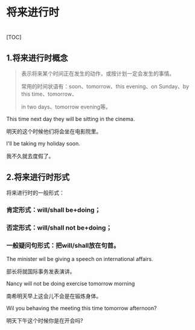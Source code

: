 #   将来进行时  

#  

[TOC]



##   1.将来进行时概念  

>   表示将来某个时间正在发生的动作，或按计划一定会发生的事情。  
>
>   常用的时间状语有：soon、tomorrow、this evening、on Sunday、by this time、tomorrow、  
>
>   in two days、tomorrow evening等。  

  This time next day they will be sitting in the cinema. 

 明天的这个时候他们将会坐在电影院里。  

 I'll be taking my holiday soon.  

我不久就去度假了。  

 

##   2.将来进行时形式  

  将来进行时的一般形式：  

### 肯定形式：will/shall be+doing；  

### 否定形式：will/shall not be+doing； 

###  一般疑问句形式：把will/shall放在句首。  

  The minister wil be giving a speech on international affairs.  

部长将就国际事务发表演讲。  

  Nancy will not be doing exercise tomorrow morning  

南希明天早上这会儿不会是在锻炼身体。  

  Wil you behaving the meeting this time tomorrow afternoon?  

明天下午这个时候你是在开会吗?  